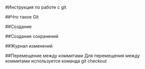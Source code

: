 #Инструкция по работе с git

##Что такое Git

##Создание


##Создание сохранений

##Журнал изменений

##Перемещение между коммитами
Для перемещения между коммитами используется команда git checkout
